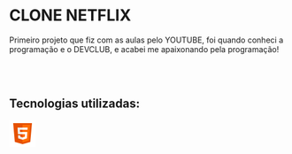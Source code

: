 
<h1>CLONE NETFLIX</h1>
<p>
  Primeiro projeto que fiz com as aulas pelo YOUTUBE, foi quando conheci a programação e o DEVCLUB, e acabei me apaixonando pela programação!
</p>
<br>
<br>
<h2>Tecnologias utilizadas:</h2>
<img src="https://github.com/Ejmartins2/Netflix-clone/blob/master/img/icons8-html-5-48.png?raw=true">


